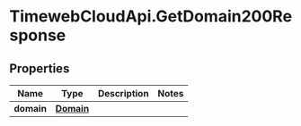 # TimewebCloudApi.GetDomain200Response

## Properties

Name | Type | Description | Notes
------------ | ------------- | ------------- | -------------
**domain** | [**Domain**](Domain.md) |  | 


